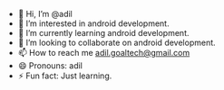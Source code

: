 - 👋 Hi, I’m @adil
- 👀 I’m interested in android development.
- 🌱 I’m currently learning android development.
- 💞️ I’m looking to collaborate on android development.
- 📫 How to reach me adil.goaltech@gmail.com
- 😄 Pronouns: adil
- ⚡ Fun fact: Just learning.

<!---
adilgoaltech/adilgoaltech is a ✨ special ✨ repository because its `README.md` (this file) appears on your GitHub profile.
You can click the Preview link to take a look at your changes.
--->
